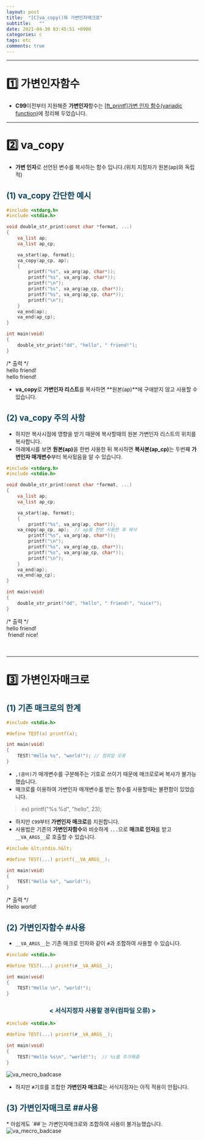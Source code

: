 ```yaml
---
layout: post
title:  "[C]va_copy()와 가변인자매크로"
subtitle:   ""
date: 2021-04-30 03:45:51 +0900
categories: c
tags: etc
comments: true 
---
```


* * *
<h1>1️⃣  가변인자함수 </h1>

* <b>C99</b>이전부터 지원해준 <b>가변인자</b>함수는 <a href="https://kirkim.github.io/42seoul/2021/03/05/variadic_func.html" target="blank">[ft_printf]가변 인자 함수(variadic function)</a>에 정리해 두었습니다.

* * *
<h1>2️⃣ va_copy </h1>

* **가변 인자**로 선언된 변수를 복사하는 함수 입니다.(위치 지정자가 원본(ap)와 독립적)
<h2 style="color:#0e435c;">(1) va_copy 간단한 예시 </h2>

```c
#include <stdarg.h>
#include <stdio.h>

void double_str_print(const char *format, ...)
{
    va_list ap;
    va_list ap_cp;

    va_start(ap, format);
    va_copy(ap_cp, ap);
    {
        printf("%s", va_arg(ap, char*));
        printf("%s", va_arg(ap, char*));
        printf("\n");
        printf("%s", va_arg(ap_cp, char*));
        printf("%s", va_arg(ap_cp, char*));
        printf("\n");
    }
    va_end(ap);
    va_end(ap_cp);
}

int main(void)
{
    double_str_print("dd", "hello", " friend!");
}
```

<kkr>
    <rmk>/* 출력 */</rmk><br />
    hello friend!<br />
    hello friend!<br />
</kkr>

* <b><rd>va_copy</rd></b>로 **가변인자 리스트**를 복사하면 **원본(ap)**에 구애받지 않고 사용할 수 있습니다.

<h2 style="color:#0e435c;">(2) va_copy 주의 사항 </h2>

* 하지만 <rd>복사시점</rd>에 영향을 받기 때문에 <rd>복사할때의 원본 가변인자 리스트의 위치</rd>를 복사합니다.
* 아래예시를 보면 <b>원본(ap)</b>을 한번 사용한 뒤 복사하면 <b>복사본(ap_cp)</b>는 두번째 <b>가변인자 매개변수</b>부터 복사됬음을 알 수 있습니다.

```c
#include <stdarg.h>
#include <stdio.h>

void double_str_print(const char *format, ...)
{
    va_list ap;
    va_list ap_cp;

    va_start(ap, format);
    {
        printf("%s", va_arg(ap, char*));
    va_copy(ap_cp, ap);  // ap를 한번 사용한 후 복사
        printf("%s", va_arg(ap, char*));
        printf("\n");
        printf("%s", va_arg(ap_cp, char*));
        printf("%s", va_arg(ap_cp, char*));
        printf("\n");
    }
    va_end(ap);
    va_end(ap_cp);
}

int main(void)
{
    double_str_print("dd", "hello", " friend!", "nice!");
}
```
<kkr>
    <rmk>/* 출력 */</rmk><br />
    hello friend!<br />
    &nbsp;friend! nice!<br />
</kkr>
<br /><br />

* * *
<h1>3️⃣  가변인자매크로 </h1>
<h2 style="color:#0e435c;">(1) 기존 매크로의 한계 </h2>

```c
#include <stdio.h>

#define TEST(a) printf(a);

int main(void)
{
    TEST("Hello %s", "world!"); // 컴파일 오류
}
```

* `,(콤마)`가 <rd>매개변수를 구분해주는 기호</rd>로 쓰이기 때문에 매크로로써 복사가 불가능했습니다.
* 매크로를 이용하여 <rd>가변인자 매개변수를 받는 함수</rd>를 사용할때는 불편함이 있었습니다.
> ex) printf("%s %d", "hello", 23);
* 하지만 `C99`부터 <b>가변인자 매크로</b>를 지원합니다.
* 사용법은 기존의 <b>가변인자함수</b>와 비슷하게 `...`으로 <b>매크로 인자</b>를 받고 `__VA_ARGS__`로 호출할 수 있습니다.

```c
#include &lt;stdio.h&lt;

#define TEST(...) printf(__VA_ARGS__);

int main(void)
{
    TEST("Hello %s", "world!");
}
```
<kkr>
    <rmk>/* 출력 */</rmk><br />
    Hello world!<br />
</kkr>
<h2 style="color:#0e435c;">(2) 가변인자함수 #사용</h2>

* `__VA_ARGS__`는 기존 매크로 인자와 같이 `#`과 조합하여 사용할 수 있습니다.

```c
#include <stdio.h>

#define TEST(...) printf(#__VA_ARGS__);

int main(void)
{
    TEST("Hello \n", "world!");
}
```

<h3 align="middle" style="color:#0e435c;">&lt; 서식지정자 사용할 경우(컴파일 오류) &gt;</h3>

```c
#include <stdio.h>

#define TEST(...) printf(#__VA_ARGS__);

int main(void)
{
    TEST("Hello %s\n", "world!");  // %s를 추가해줌
}
```

<img src="https://kirkim.github.io/assets/img/c/va_mecro1.png" alt="va_mecro_badcase">

* 하지만 `#`기호를 조합한 <b>가변인자 매크로</b>는 <rd>서식지정자</rd>는 아직 적용이 안됩니다.

<h2 style="color:#0e435c;">(3) 가변인자매크로 ##사용</h2>
* 아쉽게도 `##`는 <rd>가변인자매크로</rd>와 조합하여 사용이 불가능했습니다.

<img src="https://kirkim.github.io/assets/img/c/va_mecro2.png" alt="va_mecro_badcase">